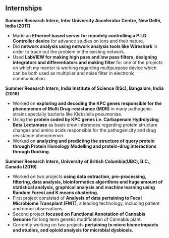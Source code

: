
## Internships

**<span class="fa fa-briefcase about-icon"></span>Summer Research Intern, Inter University Accelerator Centre, New Delhi, India (2017)**

* Made an **Ethernet based server for remotely controlling a P.I.D. Controller device** for advance studies on ions and their nature.
* Did **network analysis using network analysis tools like Wireshark** in order to trace out the problem in the existing network.
* Used **LabVIEW for making high pass and low pass filters, designing integrators and differentiators and making filter** for one of the projects on which my mentor is working regarding multipurpose device which can be both used as multiplier and noise filter in electronic communication.

**<span class="fa fa-briefcase about-icon"></span>Summer Research Intern, India Institute of Science (IISc), Bangalore, India (2018)**

* Worked on **exploring and decoding the KPC genes responsible for the phenomenon of Multi Drug-resistance (MDR)** in many pathogenic strains specially bacteria like Klebsiella pneumoniae.
* Using the **protein coded by KPC genes i.e. Carbapenam Hydrolyzing Beta Lectamase** as basis drew inferences regarding protein structure changes and amino acids responsible for the pathogenicity and drug resistance phenomenon.
* Worked on **analyzing and predicting the structure of query protein through Protein Homology Modelling and protein-drug interactions through Docking.**

**<span class="fa fa-briefcase about-icon"></span>Summer Research Intern, University of British Columbia(UBC), B.C., Canada (2019)**

* Worked on two projects **using data extraction, pre-processing, filtering, data analysis, bioinformatics algorithms and huge amount of statistical analysis, graphical analysis and machine learning using Random Forest and K means clustering.**
* First project consisted of **Analysis of data pertaining to Fecal Microbiome Transplant (FMT)**, a leading technology, including patient and donor observations.
* Second project **focused on Functional Annotation of Cannabis Genome** for long term genetic modification of Cannabis plant.
* Currently working on two projects **pertaining to micro biome impacts and studies, and opioid analysis for microbial dysbiosis.**
